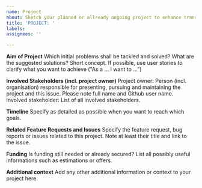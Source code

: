 ```yaml
---
name: Project
about: Sketch your planned or allready ongoing project to enhance transparancy to enable to join forces. 
title: 'PROJECT: '
labels: 
assignees: ''

---
```


<!-- Delete/replace placeholder texts -->

<!-- Projects for roadmap purposes only. Please do NOT post bug reports, issues, questions o feature request. For those purposes, use the corresponding repositories. Your project will receive the label "Project" and will automatically been added to the "Status" board of the «Opencast Roadmap» project (in column "New"). -->

**Aim of Project**
Which initial problems shall be tackled and solved? What are the suggested solutions? Short concept. If possible, use user stories to clarify what you want to achieve ("As a ... I want to ...")

**Involved Stakeholders (incl. project owner)**
Project owner: Person (incl. organisation) responsible for presenting, pursuing and maintaining the project and this issue. Please note full name and Github user name.
Involved stakeholder: List of all involved stakeholders.

**Timeline**
Specify as detailed as possible when you want to reach which goals.

**Related Feature Requests and Issues**
Specify the feature request, bug reports or issues related to this project. Note at least their title and link to the issue.

**Funding**
Is funding still needed or already secured? List all possibly useful informations such as estimations or offers.

**Additional context**
Add any other additional information or context to your project here.
